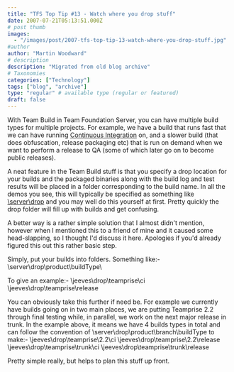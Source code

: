 ```yaml
---
title: "TFS Top Tip #13 - Watch where you drop stuff"
date: 2007-07-21T05:13:51.000Z
# post thumb
images:
  - "/images/post/2007-tfs-top-tip-13-watch-where-you-drop-stuff.jpg"
#author
author: "Martin Woodward"
# description
description: "Migrated from old blog archive"
# Taxonomies
categories: ["Technology"]
tags: ["blog", "archive"]
type: "regular" # available type (regular or featured)
draft: false
---
```


With Team Build in Team Foundation Server, you can have multiple build types for multiple projects.  For example, we have a build that runs fast that we can have running [Continuous Integration](http://en.wikipedia.org/wiki/Continuous_Integration) on, and a slower build (that does obfuscation, release packaging etc) that is run on demand when we want to perform a release to QA (some of which later go on to become public releases). 

A neat feature in the Team Build stuff is that you specify a drop location for your builds and the packaged binaries along with the build log and test results will be placed in a folder corresponding to the build name.  In all the demos you see, this will typically be specified as something like [\\server\drop](file://\\server\drop) and you may well do this yourself at first.  Pretty quickly the drop folder will fill up with builds and get confusing. 

A better way is a rather simple solution that I almost didn't mention, however when I mentioned this to a friend of mine and it caused some head-slapping, so I thought I'd discuss it here.  Apologies if you'd already figured this out this rather basic step. 

Simply, put your builds into folders.  Something like:-  \\server\drop\product\buildType\ 

To give an example:-  \\jeeves\drop\teamprise\ci  \\jeeves\drop\teamprise\release 

You can obviously take this further if need be.  For example we currently have builds going on in two main places, we are putting Teamprise 2.2 through final testing while, in parallel, we work on the next major release in trunk.  In the example above, it means we have 4 builds types in total and can follow the convention of \\server\drop\product\branch\buildType to make:-  \\jeeves\drop\teamprise\2.2\ci  \\jeeves\drop\teamprise\2.2\release  \\jeeves\drop\teamprise\trunk\ci  \\jeeves\drop\teamprise\trunk\release 

 Pretty simple really, but helps to plan this stuff up front.